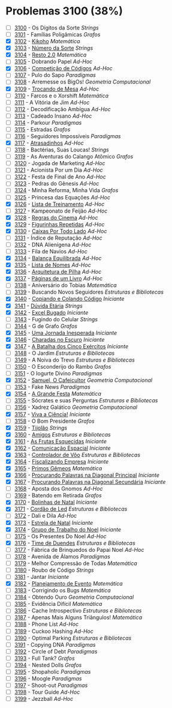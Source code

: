 # Problemas 3100 (38%)

- [ ]  [3100](https://www.beecrowd.com.br/judge/pt/problems/view/3100) - Os Dígitos da Sorte *Strings*
- [ ]  [3101](https://www.beecrowd.com.br/judge/pt/problems/view/3101) - Famílias Poligâmicas *Grafos*
- [x]  [3102](https://www.beecrowd.com.br/judge/pt/problems/view/3102) - [Kikoho](https://github.com/potigol/beecrowd/blob/master/src/3100/3102.poti) *Matemática*
- [x]  [3103](https://www.beecrowd.com.br/judge/pt/problems/view/3103) - [Número da Sorte](https://github.com/potigol/beecrowd/blob/master/src/3100/3103.poti) *Strings*
- [x]  [3104](https://www.beecrowd.com.br/judge/pt/problems/view/3104) - [Resto 2.0](https://github.com/potigol/beecrowd/blob/master/src/3100/3104.poti) *Matemática*
- [ ]  [3105](https://www.beecrowd.com.br/judge/pt/problems/view/3105) - Dobrando Papel *Ad-Hoc*
- [x]  [3106](https://www.beecrowd.com.br/judge/pt/problems/view/3106) - [Competição de Códigos](https://github.com/potigol/beecrowd/blob/master/src/3100/3106.poti) *Ad-Hoc*
- [ ]  [3107](https://www.beecrowd.com.br/judge/pt/problems/view/3107) - Pulo do Sapo *Paradigmas*
- [ ]  [3108](https://www.beecrowd.com.br/judge/pt/problems/view/3108) - Arremesse os BigOs! *Geometria Computacional*
- [x]  [3109](https://www.beecrowd.com.br/judge/pt/problems/view/3109) - [Trocando de Mesa](https://github.com/potigol/beecrowd/blob/master/src/3100/3109.poti) *Ad-Hoc*
- [ ]  [3110](https://www.beecrowd.com.br/judge/pt/problems/view/3110) - Farcos e o Xorshift *Matemática*
- [ ]  [3111](https://www.beecrowd.com.br/judge/pt/problems/view/3111) - A Vitória de Jim *Ad-Hoc*
- [ ]  [3112](https://www.beecrowd.com.br/judge/pt/problems/view/3112) - Decodificação Ambígua *Ad-Hoc*
- [ ]  [3113](https://www.beecrowd.com.br/judge/pt/problems/view/3113) - Cadeado Insano *Ad-Hoc*
- [ ]  [3114](https://www.beecrowd.com.br/judge/pt/problems/view/3114) - Parkour *Paradigmas*
- [ ]  [3115](https://www.beecrowd.com.br/judge/pt/problems/view/3115) - Estradas *Grafos*
- [ ]  [3116](https://www.beecrowd.com.br/judge/pt/problems/view/3116) - Seguidores Impossíveis *Paradigmas*
- [x]  [3117](https://www.beecrowd.com.br/judge/pt/problems/view/3117) - [Atrasadinhos](https://github.com/potigol/beecrowd/blob/master/src/3100/3117.poti) *Ad-Hoc*
- [ ]  [3118](https://www.beecrowd.com.br/judge/pt/problems/view/3118) - Bactérias, Suas Loucas! *Strings*
- [ ]  [3119](https://www.beecrowd.com.br/judge/pt/problems/view/3119) - As Aventuras do Calango Atômico *Grafos*
- [ ]  [3120](https://www.beecrowd.com.br/judge/pt/problems/view/3120) - Jogada de Marketing *Ad-Hoc*
- [ ]  [3121](https://www.beecrowd.com.br/judge/pt/problems/view/3121) - Acionista Por um Dia *Ad-Hoc*
- [ ]  [3122](https://www.beecrowd.com.br/judge/pt/problems/view/3122) - Festa de Final de Ano *Ad-Hoc*
- [ ]  [3123](https://www.beecrowd.com.br/judge/pt/problems/view/3123) - Pedras do Gênesis *Ad-Hoc*
- [ ]  [3124](https://www.beecrowd.com.br/judge/pt/problems/view/3124) - Minha Reforma, Minha Vida *Grafos*
- [ ]  [3125](https://www.beecrowd.com.br/judge/pt/problems/view/3125) - Princesa das Equações *Ad-Hoc*
- [x]  [3126](https://www.beecrowd.com.br/judge/pt/problems/view/3126) - [Lista de Treinamento](https://github.com/potigol/beecrowd/blob/master/src/3100/3126.poti) *Ad-Hoc*
- [ ]  [3127](https://www.beecrowd.com.br/judge/pt/problems/view/3127) - Kampeonato de Feijão *Ad-Hoc*
- [x]  [3128](https://www.beecrowd.com.br/judge/pt/problems/view/3128) - [Regras do Cinema](https://github.com/potigol/beecrowd/blob/master/src/3100/3128.poti) *Ad-Hoc*
- [x]  [3129](https://www.beecrowd.com.br/judge/pt/problems/view/3129) - [Figurinhas Repetidas](https://github.com/potigol/beecrowd/blob/master/src/3100/3129.poti) *Ad-Hoc*
- [x]  [3130](https://www.beecrowd.com.br/judge/pt/problems/view/3130) - [Caixas Por Todo Lado](https://github.com/potigol/beecrowd/blob/master/src/3100/3130.poti) *Ad-Hoc*
- [ ]  [3131](https://www.beecrowd.com.br/judge/pt/problems/view/3131) - Índice de Reputação *Ad-Hoc*
- [ ]  [3132](https://www.beecrowd.com.br/judge/pt/problems/view/3132) - DNA Alienígena *Ad-Hoc*
- [ ]  [3133](https://www.beecrowd.com.br/judge/pt/problems/view/3133) - Fila de Navios *Ad-Hoc*
- [x]  [3134](https://www.beecrowd.com.br/judge/pt/problems/view/3134) - [Balança Equilibrada](https://github.com/potigol/beecrowd/blob/master/src/3100/3134.poti) *Ad-Hoc*
- [x]  [3135](https://www.beecrowd.com.br/judge/pt/problems/view/3135) - [Lista de Nomes](https://github.com/potigol/beecrowd/blob/master/src/3100/3135.poti) *Ad-Hoc*
- [x]  [3136](https://www.beecrowd.com.br/judge/pt/problems/view/3136) - [Arquitetura de Pilha](https://github.com/potigol/beecrowd/blob/master/src/3100/3136.poti) *Ad-Hoc*
- [x]  [3137](https://www.beecrowd.com.br/judge/pt/problems/view/3137) - [Páginas de um Livro](https://github.com/potigol/beecrowd/blob/master/src/3100/3137.poti) *Ad-Hoc*
- [ ]  [3138](https://www.beecrowd.com.br/judge/pt/problems/view/3138) - Aniversário do Tobias *Matemática*
- [ ]  [3139](https://www.beecrowd.com.br/judge/pt/problems/view/3139) - Buscando Novos Seguidores *Estruturas e Bibliotecas*
- [x]  [3140](https://www.beecrowd.com.br/judge/pt/problems/view/3140) - [Copiando e Colando Código](https://github.com/potigol/beecrowd/blob/master/src/3100/3140.poti) *Iniciante*
- [x]  [3141](https://www.beecrowd.com.br/judge/pt/problems/view/3141) - [Dúvida Etária](https://github.com/potigol/beecrowd/blob/master/src/3100/3141.poti) *Strings*
- [x]  [3142](https://www.beecrowd.com.br/judge/pt/problems/view/3142) - [Excel Bugado](https://github.com/potigol/beecrowd/blob/master/src/3100/3142.poti) *Iniciante*
- [ ]  [3143](https://www.beecrowd.com.br/judge/pt/problems/view/3143) - Fugindo do Celular *Strings*
- [ ]  [3144](https://www.beecrowd.com.br/judge/pt/problems/view/3144) - G de Grafo *Grafos*
- [x]  [3145](https://www.beecrowd.com.br/judge/pt/problems/view/3145) - [Uma Jornada Inesperada](https://github.com/potigol/beecrowd/blob/master/src/3100/3145.poti) *Iniciante*
- [x]  [3146](https://www.beecrowd.com.br/judge/pt/problems/view/3146) - [Charadas no Escuro](https://github.com/potigol/beecrowd/blob/master/src/3100/3146.poti) *Iniciante*
- [x]  [3147](https://www.beecrowd.com.br/judge/pt/problems/view/3147) - [A Batalha dos Cinco Exércitos](https://github.com/potigol/beecrowd/blob/master/src/3100/3147.poti) *Iniciante*
- [ ]  [3148](https://www.beecrowd.com.br/judge/pt/problems/view/3148) - O Jardim *Estruturas e Bibliotecas*
- [ ]  [3149](https://www.beecrowd.com.br/judge/pt/problems/view/3149) - A Noiva do Trevo *Estruturas e Bibliotecas*
- [ ]  [3150](https://www.beecrowd.com.br/judge/pt/problems/view/3150) - O Esconderijo do Rambo *Grafos*
- [ ]  [3151](https://www.beecrowd.com.br/judge/pt/problems/view/3151) - O Iogurte Divino *Paradigmas*
- [x]  [3152](https://www.beecrowd.com.br/judge/pt/problems/view/3152) - [Samuel, O Cafeicultor](https://github.com/potigol/beecrowd/blob/master/src/3100/3152.poti) *Geometria Computacional*
- [ ]  [3153](https://www.beecrowd.com.br/judge/pt/problems/view/3153) - Fake News *Paradigmas*
- [x]  [3154](https://www.beecrowd.com.br/judge/pt/problems/view/3154) - [A Grande Festa](https://github.com/potigol/beecrowd/blob/master/src/3100/3154.poti) *Matemática*
- [ ]  [3155](https://www.beecrowd.com.br/judge/pt/problems/view/3155) - Sócrates e suas Perguntas *Estruturas e Bibliotecas*
- [ ]  [3156](https://www.beecrowd.com.br/judge/pt/problems/view/3156) - Xadrez Galático *Geometria Computacional*
- [x]  [3157](https://www.beecrowd.com.br/judge/pt/problems/view/3157) - [Viva a Ciência!](https://github.com/potigol/beecrowd/blob/master/src/3100/3157.poti) *Iniciante*
- [ ]  [3158](https://www.beecrowd.com.br/judge/pt/problems/view/3158) - O Bom Presidente *Grafos*
- [x]  [3159](https://www.beecrowd.com.br/judge/pt/problems/view/3159) - [Tijolão](https://github.com/potigol/beecrowd/blob/master/src/3100/3159.poti) *Strings*
- [x]  [3160](https://www.beecrowd.com.br/judge/pt/problems/view/3160) - [Amigos](https://github.com/potigol/beecrowd/blob/master/src/3100/3160.poti) *Estruturas e Bibliotecas*
- [x]  [3161](https://www.beecrowd.com.br/judge/pt/problems/view/3161) - [As Frutas Esquecidas](https://github.com/potigol/beecrowd/blob/master/src/3100/3161.poti) *Iniciante*
- [x]  [3162](https://www.beecrowd.com.br/judge/pt/problems/view/3162) - [Comunicação Espacial](https://github.com/potigol/beecrowd/blob/master/src/3100/3162.poti) *Iniciante*
- [x]  [3163](https://www.beecrowd.com.br/judge/pt/problems/view/3163) - [Controlador de Vôo](https://github.com/potigol/beecrowd/blob/master/src/3100/3163.poti) *Estruturas e Bibliotecas*
- [x]  [3164](https://www.beecrowd.com.br/judge/pt/problems/view/3164) - [Fiscalizando Empresa](https://github.com/potigol/beecrowd/blob/master/src/3100/3164.poti) *Iniciante*
- [x]  [3165](https://www.beecrowd.com.br/judge/pt/problems/view/3165) - [Primos Gêmeos](https://github.com/potigol/beecrowd/blob/master/src/3100/3165.poti) *Matemática*
- [x]  [3166](https://www.beecrowd.com.br/judge/pt/problems/view/3166) - [Procurando Palavras na Diagonal Principal](https://github.com/potigol/beecrowd/blob/master/src/3100/3166.poti) *Iniciante*
- [x]  [3167](https://www.beecrowd.com.br/judge/pt/problems/view/3167) - [Procurando Palavras na Diagonal Secundária](https://github.com/potigol/beecrowd/blob/master/src/3100/3167.poti) *Iniciante*
- [ ]  [3168](https://www.beecrowd.com.br/judge/pt/problems/view/3168) - Aposta dos Gnomos *Ad-Hoc*
- [ ]  [3169](https://www.beecrowd.com.br/judge/pt/problems/view/3169) - Batendo em Retirada *Grafos*
- [x]  [3170](https://www.beecrowd.com.br/judge/pt/problems/view/3170) - [Bolinhas de Natal](https://github.com/potigol/beecrowd/blob/master/src/3100/3170.poti) *Iniciante*
- [x]  [3171](https://www.beecrowd.com.br/judge/pt/problems/view/3171) - [Cordão de Led](https://github.com/potigol/beecrowd/blob/master/src/3100/3171.poti) *Estruturas e Bibliotecas*
- [ ]  [3172](https://www.beecrowd.com.br/judge/pt/problems/view/3172) - Dali e Dila *Ad-Hoc*
- [x]  [3173](https://www.beecrowd.com.br/judge/pt/problems/view/3173) - [Estrela de Natal](https://github.com/potigol/beecrowd/blob/master/src/3100/3173.poti) *Iniciante*
- [x]  [3174](https://www.beecrowd.com.br/judge/pt/problems/view/3174) - [Grupo de Trabalho do Noel](https://github.com/potigol/beecrowd/blob/master/src/3100/3174.poti) *Iniciante*
- [ ]  [3175](https://www.beecrowd.com.br/judge/pt/problems/view/3175) - Os Presentes Do Noel *Ad-Hoc*
- [x]  [3176](https://www.beecrowd.com.br/judge/pt/problems/view/3176) - [Time de Duendes](https://github.com/potigol/beecrowd/blob/master/src/3100/3176.poti) *Estruturas e Bibliotecas*
- [ ]  [3177](https://www.beecrowd.com.br/judge/pt/problems/view/3177) - Fábrica de Brinquedos do Papai Noel *Ad-Hoc*
- [ ]  [3178](https://www.beecrowd.com.br/judge/pt/problems/view/3178) - Avenida de Álamos *Paradigmas*
- [ ]  [3179](https://www.beecrowd.com.br/judge/pt/problems/view/3179) - Melhor Compressão de Todas *Matemática*
- [ ]  [3180](https://www.beecrowd.com.br/judge/pt/problems/view/3180) - Roubo de Código *Strings*
- [ ]  [3181](https://www.beecrowd.com.br/judge/pt/problems/view/3181) - Jantar *Iniciante*
- [x]  [3182](https://www.beecrowd.com.br/judge/pt/problems/view/3182) - [Planejamento de Evento](https://github.com/potigol/beecrowd/blob/master/src/3100/3182.poti) *Matemática*
- [ ]  [3183](https://www.beecrowd.com.br/judge/pt/problems/view/3183) - Corrigindo os Bugs *Matemática*
- [ ]  [3184](https://www.beecrowd.com.br/judge/pt/problems/view/3184) - Obtendo Ouro *Geometria Computacional*
- [ ]  [3185](https://www.beecrowd.com.br/judge/pt/problems/view/3185) - Evidência Difícil *Matemática*
- [ ]  [3186](https://www.beecrowd.com.br/judge/pt/problems/view/3186) - Cache Introspectivo *Estruturas e Bibliotecas*
- [ ]  [3187](https://www.beecrowd.com.br/judge/pt/problems/view/3187) - Apenas Mais Alguns Triângulos! *Matemática*
- [ ]  [3188](https://www.beecrowd.com.br/judge/pt/problems/view/3188) - Phone List *Ad-Hoc*
- [ ]  [3189](https://www.beecrowd.com.br/judge/pt/problems/view/3189) - Cuckoo Hashing *Ad-Hoc*
- [ ]  [3190](https://www.beecrowd.com.br/judge/pt/problems/view/3190) - Optimal Parking *Estruturas e Bibliotecas*
- [ ]  [3191](https://www.beecrowd.com.br/judge/pt/problems/view/3191) - Copying DNA *Paradigmas*
- [ ]  [3192](https://www.beecrowd.com.br/judge/pt/problems/view/3192) - Circle of Debt *Paradigmas*
- [ ]  [3193](https://www.beecrowd.com.br/judge/pt/problems/view/3193) - Full Tank? *Grafos*
- [ ]  [3194](https://www.beecrowd.com.br/judge/pt/problems/view/3194) - Nested Dolls *Grafos*
- [ ]  [3195](https://www.beecrowd.com.br/judge/pt/problems/view/3195) - Shopaholic *Paradigmas*
- [ ]  [3196](https://www.beecrowd.com.br/judge/pt/problems/view/3196) - Moogle *Paradigmas*
- [ ]  [3197](https://www.beecrowd.com.br/judge/pt/problems/view/3197) - Shoot-out *Paradigmas*
- [ ]  [3198](https://www.beecrowd.com.br/judge/pt/problems/view/3198) - Tour Guide *Ad-Hoc*
- [ ]  [3199](https://www.beecrowd.com.br/judge/pt/problems/view/3199) - Jezzball *Ad-Hoc*
